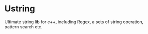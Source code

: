 # Ustring
Ultimate string lib for c++, including Regex, a sets of string operation, pattern search etc.
